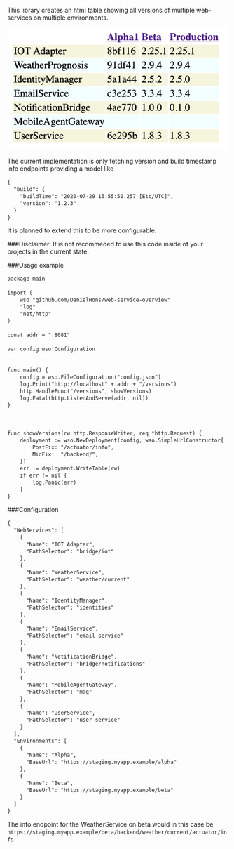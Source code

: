 This library creates an html table showing all versions of multiple web-services on multiple environments.

![Screenshot](https://github.com/DanielHons/web-service-overview/blob/master/doc/screenshot.png?raw=true)

The current implementation is only fetching version and build timestamp info endpoints providing a model like
```
{
  "build": {
    "buildTime": "2020-07-29 15:55:50.257 [Etc/UTC]",
    "version": "1.2.3"
  }
}
```

It is planned to extend this to be more configurable. 

###Disclaimer:
It is not recommeded to use this code inside of your projects in the current state.


###Usage example
```
package main

import (
	wso "github.com/DanielHons/web-service-overview"
	"log"
	"net/http"
)

const addr = ":8081"

var config wso.Configuration


func main() {
	config = wso.FileConfiguration("config.json")
	log.Print("http://localhost" + addr + "/versions")
	http.HandleFunc("/versions", showVersions)
	log.Fatal(http.ListenAndServe(addr, nil))
}



func showVersions(rw http.ResponseWriter, req *http.Request) {
	deployment := wso.NewDeployment(config, wso.SimpleUrlConstructor{
		PostFix: "/actuator/info",
		MidFix:  "/backend/",
	})
	err := deployment.WriteTable(rw)
	if err != nil {
		log.Panic(err)
	}
}

```


###Configuration
```
{
  "WebServices": [
    {
      "Name": "IOT Adapter",
      "PathSelector": "bridge/iot"
    },
    {
      "Name": "WeatherService",
      "PathSelector": "weather/current"
    },
    {
      "Name": "IdentityManager",
      "PathSelector": "identities"
    },
    {
      "Name": "EmailService",
      "PathSelector": "email-service"
    },
    {
      "Name": "NotificationBridge",
      "PathSelector": "bridge/notifications"
    },
    {
      "Name": "MobileAgentGateway",
      "PathSelector": "mag"
    },
    {
      "Name": "UserService",
      "PathSelector": "user-service"
    }
  ],
  "Environments": [
    {
      "Name": "Alpha",
      "BaseUrl": "https://staging.myapp.example/alpha"
    },
    {
      "Name": "Beta",
      "BaseUrl": "https://staging.myapp.example/beta"
    }
  ]
}
```

The info endpoint for the WeatherService on beta would in this case be
`https://staging.myapp.example/beta/backend/weather/current/actuator/info`